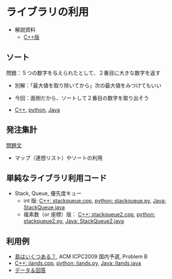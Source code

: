 # ライブラリの利用

* 解説資料
  * [C++版](https://www.nc.ii.konan-u.ac.jp/projects/JOIregio/slides/regioAlgo2.pdf)


## ソート

問題：５つの数字を与えられたとして、２番目に大きな数字を返す

* 別解：「最大値を取り除いてから」次の最大値をみつけてもいい
* 今回：面倒だから、ソートして２番目の数字を取り出そう

* [C++](./second.cpp), [python](./second.py), [Java](./Second.java)

## 発注集計

[問題文](./sortOrders.md)
* マップ（連想リスト）やソートの利用

## 単純なライブラリ利用コード

* Stack, Queue, 優先度キュー
  * int 版: [C++: stackqueue.cpp](./stackqueue.cpp), [python: stackqueue.py](./stackqueue.py), [Java: StackQueue.java](./StackQueue.java)
  * 複素数（or 座標）版： [C++: stackqueue2.cpp](./stackqueue2.cpp), [python: stackqueue2.py](./stackqueue2.py), [Java: StackQueue2.java](./StackQueue2.java)

## 利用例

* [島はいくつある？](https://judge.u-aizu.ac.jp/onlinejudge/description.jsp?id=1160&lang=jp), ACM ICPC2009 国内予選, Problem B
* [C++: ilands.cpp](./ilands.cpp), [python: ilands.py](./ilands.py), [Java: Ilands.java](./Ilands.java)
* [データ＆回答](./data4ilands/)
